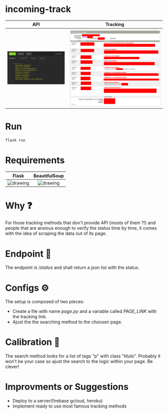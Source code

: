 # incoming-track


API            |  Tracking
:-------------------------:|:-------------------------:
![](images/api.png)  |  ![](images/tracking.png)

# Run

```bash
flask run
```

# Requirements
Flask            |  BeautifulSoup
:-------------------------:|:-------------------------:
<img src="https://flask.palletsprojects.com/en/2.0.x/_images/flask-logo.png" alt="drawing" width="200"/>  |  <img src="https://i.pinimg.com/originals/05/db/b3/05dbb33728feb29928f03768b2c61486.png" alt="drawing" width="200"/>


# Why ❓️

For those tracking methods that don't provide API (mosts of them ?!) and people that are anxious enough to verify the status time by time, it comes with the idea of scraping the data out of its page.

# Endpoint 🚩
The endpoint is */status* and shall return a json list with the status.

# Configs ⚙️
The setup is composed of two pieces:
* Create a file with name *page.py* and a variable called *PAGE_LINK* with the tracking link.
* Ajust the the searching method to the choosen page.

# Calibration 🧭
The search method looks for a list of tags "p" with class "titulo". Probably it won't be your case so ajust the search to the logic within your page. Be clever!

# Improvments or Suggestions
* Deploy to a server(firebase gcloud, heroku)
* Implement ready to use most famous tracking methods